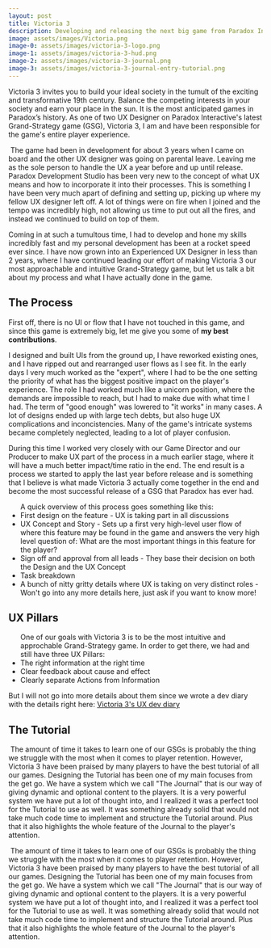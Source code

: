 ```yaml
---
layout: post
title: Victoria 3
description: Developing and releasing the next big game from Paradox Interactive
image: assets/images/Victoria.png
image-0: assets/images/victoria-3-logo.png
image-1: assets/images/victoria-3-hud.png
image-2: assets/images/victoria-3-journal.png
image-3: assets/images/victoria-3-journal-entry-tutorial.png
---
```

<p>
Victoria 3 invites you to build your ideal society in the tumult of the exciting and transformative 19th century. Balance the competing interests in your society and earn your place in the sun. It is the most anticipated games in Paradox’s history. As one of two UX Designer on Paradox Interactive's latest Grand-Strategy game (GSG), Victoria 3, I am and have been responsible for the game's entire player experience. 
</p>

<p><span class="image right"><img src="{{ site.baseurl }}/{{ page.image-1 }}" alt="" /></span>
The game had been in development for about 3 years when I came on board and the other UX designer was going on parental leave. Leaving me as the sole person to handle the UX a year before and up until release. Paradox Development Studio has been very new to the concept of what UX means and how to incorporate it into their processes. This is something I have been very much apart of defining and setting up, picking up where my fellow UX designer left off. A lot of things were on fire when I joined and the tempo was incredibly high, not allowing us time to put out all the fires, and instead we continued to build on top of them. 
</p>

<p>
Coming in at such a tumultous time, I had to develop and hone my skills incredibly fast and my personal development has been at a rocket speed ever since. I have now grown into an Experienced UX Designer in less than 2 years, where I have continued leading our effort of making Victoria 3 our most approachable and intuitive Grand-Strategy game, but let us talk a bit about my process and what I have actually done in the game.
</p>

<h2>The Process</h2>

<p>
First off, there is no UI or flow that I have not touched in this game, and since this game is extremely big, let me give you some of <b>my best contributions</b>. 

I designed and built UIs from the ground up, I have reworked existing ones, and I have ripped out and rearranged user flows as I see fit. In the early days I very much worked as the "expert", where I had to be the one setting the priority of what has the biggest positive impact on the player's experience. The role I had worked much like a unicorn position, where the demands are impossible to reach, but I had to make due with what time I had. The term of "good enough" was lowered to "it works" in many cases. A lot of designs ended up with large tech debts, but also huge UX complications and inconcistencies. Many of the game's intricate systems became completely neglected, leading to a lot of player confusion. 

During this time I worked very closely with our Game Director and our Producer to make UX part of the process in a much earlier stage, where it will have a much better impact/time ratio in the end. The end result is a process we started to apply the last year before release and is something that I believe is what made Victoria 3 actually come together in the end and become the most successful release of a GSG that Paradox has ever had.
</p>

<ul>A quick overview of this process goes something like this:
	<li>First design on the feature - UX is taking part in all discussions</li>
	<li>UX Concept and Story - Sets up a first very high-level user flow of where this feature may be found in the game and answers the very high level question of: What are the most important things in this feature for the player? </li>
	<li>Sign off and approval from all leads - They base their decision on both the Design and the UX Concept</li>
	<li>Task breakdown</li>
	<li>A bunch of nitty gritty details where UX is taking on very distinct roles - Won't go into any more details here, just ask if you want to know more!</li>
</ul>

<h2>UX Pillars</h2>
<ul>One of our goals with Victoria 3 is to be the most intuitive and approchable Grand-Strategy game. In order to get there, we had and still have three UX Pillars:
	<li>The right information at the right time</li>
	<li>Clear feedback about cause and effect</li>
	<li>Clearly separate Actions from Information</li>
</ul>
But I will not go into more details about them since we wrote a dev diary with the details right here:
<a href="https://forum.paradoxplaza.com/forum/developer-diary/victoria-3-dev-diary-29-user-experience.1506484/">Victoria 3's UX dev diary</a>

<h2>The Tutorial</h2>
<p><span class="image left"><img src="{{ site.baseurl }}/{{ page.image-2 }}" alt="" /></span>
The amount of time it takes to learn one of our GSGs is probably the thing we struggle with the most when it comes to player retention. However, Victoria 3 have been praised by many players to have the best tutorial of all our games. Designing the Tutorial has been one of my main focuses from the get go. We have a system which we call "The Journal" that is our way of giving dynamic and optional content to the players. It is a very powerful system we have put a lot of thought into, and I realized it was a perfect tool for the Tutorial to use as well. It was something already solid that would not take much code time to implement and structure the Tutorial around. Plus that it also highlights the whole feature of the Journal to the player's attention. 
</p>

<p><span class="image right"><img src="{{ site.baseurl }}/{{ page.image-3 }}" alt="" /></span>
The amount of time it takes to learn one of our GSGs is probably the thing we struggle with the most when it comes to player retention. However, Victoria 3 have been praised by many players to have the best tutorial of all our games. Designing the Tutorial has been one of my main focuses from the get go. We have a system which we call "The Journal" that is our way of giving dynamic and optional content to the players. It is a very powerful system we have put a lot of thought into, and I realized it was a perfect tool for the Tutorial to use as well. It was something already solid that would not take much code time to implement and structure the Tutorial around. Plus that it also highlights the whole feature of the Journal to the player's attention. 
</p>

